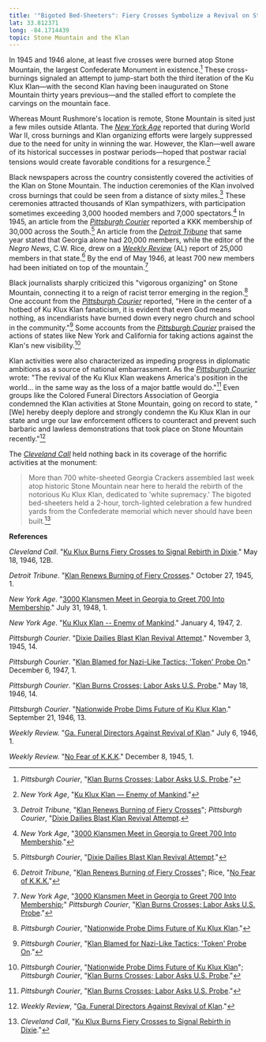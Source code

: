 ```yaml
---
title: '"Bigoted Bed-Sheeters": Fiery Crosses Symbolize a Revival on Stone Mountain'
lat: 33.812371
long: -84.1714439
topic: Stone Mountain and the Klan
---
```

In 1945 and 1946 alone, at least five crosses were burned atop Stone Mountain, the largest Confederate Monument in existence.[^1] These cross-burnings signaled an attempt to jump-start both the third iteration of the Ku Klux Klan—with the second Klan having been inaugurated on Stone Mountain thirty years previous—and the stalled effort to complete the carvings on the mountain face.

Whereas Mount Rushmore's location is remote, Stone Mountain is sited just a few miles outside Atlanta. The *[New York Age](https://www.newspapers.com/paper/the-new-york-age/893/)* reported that during World War II, cross burnings and Klan organizing efforts were largely suppressed due to the need for unity in winning the war. However, the Klan—well aware of its historical successes in postwar periods—hoped that postwar racial tensions would create favorable conditions for a resurgence.[^2]

Black newspapers across the country consistently covered the activities of the Klan on Stone Mountain. The induction ceremonies of the Klan involved cross burnings that could be seen from a distance of sixty miles.[^3] These ceremonies attracted thousands of Klan sympathizers, with participation sometimes exceeding 3,000 hooded members and 7,000 spectators.[^4] In 1945, an article from the *[Pittsburgh Courier](https://www.newspapers.com/paper/new-pittsburgh-courier/13418/)* reported a KKK membership of 30,000 across the South.[^5] An article from the *[Detroit Tribune](https://www.newspapers.com/paper/the-detroit-tribune/23929/)* that same year stated that Georgia alone had 20,000 members, while the editor of the *Negro News*, C.W. Rice, drew on a *[Weekly Review](https://www.newspapers.com/paper/the-weekly-review/18428/)* (AL) report of 25,000 members in that state.[^6] By the end of May 1946, at least 700 new members had been initiated on top of the mountain.[^7]

Black journalists sharply criticized this "vigorous organizing" on Stone Mountain, connecting it to a reign of racist terror emerging in the region.[^8] One account from the *[Pittsburgh Courier](https://www.newspapers.com/paper/new-pittsburgh-courier/13418/)* reported, "Here in the center of a hotbed of Ku Klux Klan fanaticism, it is evident that even God means nothing, as incendiarists have burned down every negro church and school in the community."[^9] Some accounts from the *[Pittsburgh Courier](https://www.newspapers.com/paper/new-pittsburgh-courier/13418/)* praised the actions of states like New York and California for taking actions against the Klan's new visibility.[^10]

Klan activities were also characterized as impeding progress in diplomatic ambitions as a source of national embarrassment. As the *[Pittsburgh Courier](https://www.newspapers.com/paper/new-pittsburgh-courier/13418/)* wrote: "The revival of the Ku Klux Klan weakens America's position in the world... in the same way as the loss of a major battle would do."[^11] Even groups like the Colored Funeral Directors Association of Georgia condemned the Klan activities at Stone Mountain, going on record to state, "\[We] hereby deeply deplore and strongly condemn the Ku Klux Klan in our state and urge our law enforcement officers to counteract and prevent such barbaric and lawless demonstrations that took place on Stone Mountain recently."[^12]

The *[Cleveland Call](https://www.proquest.com/docview/184164600/F0CF95FFA3324C82PQ/254?accountid=14707&sourcetype=Historical%20Newspapers)* held nothing back in its coverage of the horrific activities at the monument:

> More than 700 white-sheeted Georgia Crackers assembled last week atop historic Stone Mountain near here to herald the rebirth of the notorious Ku Klux Klan, dedicated to 'white supremacy.' The bigoted bed-sheeters held a 2-hour, torch-lighted celebration a few hundred yards from the Confederate memorial which never should have been built.[^13]

**References**

*Cleveland Call*. "[Ku Klux Burns Fiery Crosses to Signal Rebirth in Dixie](https://www.proquest.com/docview/184164600/F0CF95FFA3324C82PQ/254?accountid=14707&sourcetype=Historical%20Newspapers)." May 18, 1946, 12B.

*Detroit Tribune*. "[Klan Renews Burning of Fiery Crosses](https://www.newspapers.com/paper/the-detroit-tribune/23929/)." October 27, 1945, 1.

*New York Age*. "[3000 Klansmen Meet in Georgia to Greet 700 Into Membership](https://www.newspapers.com/paper/the-new-york-age/893/)." July 31, 1948, 1.

*New York Age*. "[Ku Klux Klan -- Enemy of Mankind](https://www.newspapers.com/paper/the-new-york-age/893/)." January 4, 1947, 2.

*Pittsburgh Courier*. "[Dixie Dailies Blast Klan Revival Attempt](https://www.newspapers.com/paper/new-pittsburgh-courier/13418/)." November 3, 1945, 14.

*Pittsburgh Courier*. "[Klan Blamed for Nazi-Like Tactics; 'Token' Probe On](https://www.newspapers.com/paper/new-pittsburgh-courier/13418/)." December 6, 1947, 1.

*Pittsburgh Courier*. "[Klan Burns Crosses; Labor Asks U.S. Probe](https://www.newspapers.com/paper/new-pittsburgh-courier/13418/)." May 18, 1946, 14.

*Pittsburgh Courier*. "[Nationwide Probe Dims Future of Ku Klux Klan](https://www.newspapers.com/paper/new-pittsburgh-courier/13418/)." September 21, 1946, 13.

*Weekly Review.* "[Ga. Funeral Directors Against Revival of Klan](https://www.newspapers.com/paper/the-weekly-review/18428/)." July 6, 1946, 1.

*Weekly Review.* "[No Fear of K.K.K](https://www.newspapers.com/paper/the-weekly-review/18428/)." December 8, 1945, 1.

[^1]: *Pittsburgh Courier*, "[Klan Burns Crosses; Labor Asks U.S. Probe](https://www.newspapers.com/paper/new-pittsburgh-courier/13418/)."

[^2]: *New York Age*, "[Ku Klux Klan — Enemy of Mankind](https://www.newspapers.com/paper/the-new-york-age/893/)."

[^3]: *Detroit Tribune*, "[Klan Renews Burning of Fiery Crosses](https://www.newspapers.com/paper/the-detroit-tribune/23929/)";
    *Pittsburgh Courier*, "[Dixie Dailies Blast Klan Revival Attempt](https://www.newspapers.com/paper/new-pittsburgh-courier/13418/).

[^4]: *New York Age*, "[3000 Klansmen Meet in Georgia to Greet 700 Into Membership](https://www.newspapers.com/paper/the-new-york-age/893/)."

[^5]: *Pittsburgh Courier*, "[Dixie Dailies Blast Klan Revival Attempt](https://www.newspapers.com/paper/new-pittsburgh-courier/13418/)."

[^6]: *Detroit Tribune*, "[Klan Renews Burning of Fiery Crosses](https://www.newspapers.com/paper/the-detroit-tribune/23929/)"; Rice, "[No Fear of K.K.K.](https://www.newspapers.com/paper/the-weekly-review/18428/)"

[^7]: *New York Age*, "[3000 Klansmen Meet in Georgia to Greet 700 Into Membership](https://www.newspapers.com/paper/the-new-york-age/893/);" *Pittsburgh Courier*, "[Klan Burns Crosses; Labor Asks U.S. Probe](https://www.newspapers.com/paper/the-new-york-age/893/)."

[^8]: *Pittsburgh Courier*, "[Nationwide Probe Dims Future of Ku Klux Klan](https://www.newspapers.com/paper/new-pittsburgh-courier/13418/)."

[^9]: *Pittsburgh Courier*, "[Klan Blamed for Nazi-Like Tactics; 'Token' Probe On](https://www.newspapers.com/paper/new-pittsburgh-courier/13418/)."

[^10]: *Pittsburgh Courier*, "[Nationwide Probe Dims Future of Ku Klux Klan](https://www.newspapers.com/paper/new-pittsburgh-courier/13418/)"; *Pittsburgh Courier*, "[Klan Burns Crosses; Labor Asks U.S. Probe](https://www.newspapers.com/paper/new-pittsburgh-courier/13418/)."

[^11]: *Pittsburgh Courier*, "[Klan Burns Crosses; Labor Asks U.S. Probe](https://www.newspapers.com/paper/new-pittsburgh-courier/13418/)."

[^12]: *Weekly Review*, "[Ga. Funeral Directors Against Revival of Klan](https://www.newspapers.com/paper/the-weekly-review/18428/)."

[^13]: *Cleveland Call*, "[Ku Klux Burns Fiery Crosses to Signal Rebirth in Dixie](https://www.proquest.com/docview/184164600/F0CF95FFA3324C82PQ/254?accountid=14707&sourcetype=Historical%20Newspapers)."
